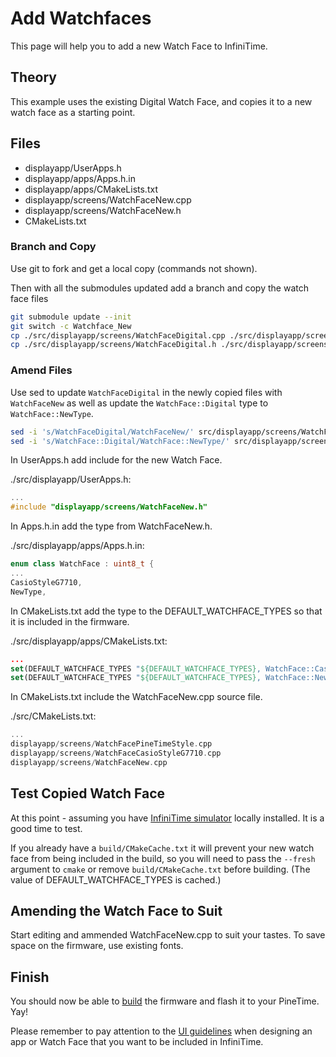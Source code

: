 # Add Watchfaces 

This page will help you to add a new Watch Face to InfiniTime.

## Theory

This example uses the existing Digital Watch Face, and copies it to a new watch face as a starting point.

## Files 

- displayapp/UserApps.h
- displayapp/apps/Apps.h.in
- displayapp/apps/CMakeLists.txt
- displayapp/screens/WatchFaceNew.cpp 
- displayapp/screens/WatchFaceNew.h 
- CMakeLists.txt

### Branch and Copy 

Use git to fork and get a local copy (commands not shown). 

Then with all the submodules updated add a branch and copy the watch face files

```bash
git submodule update --init
git switch -c Watchface_New
cp ./src/displayapp/screens/WatchFaceDigital.cpp ./src/displayapp/screens/WatchFaceNew.cpp
cp ./src/displayapp/screens/WatchFaceDigital.h ./src/displayapp/screens/WatchFaceNew.h
```

### Amend Files

Use sed to update `WatchFaceDigital` in the newly copied files with `WatchFaceNew` as well as update the `WatchFace::Digital` type to `WatchFace::NewType`.

```bash
sed -i 's/WatchFaceDigital/WatchFaceNew/' src/displayapp/screens/WatchFaceNew.cpp src/displayapp/screens/WatchFaceNew.h
sed -i 's/WatchFace::Digital/WatchFace::NewType/' src/displayapp/screens/WatchFaceNew.h
```

In UserApps.h add include for the new Watch Face.

./src/displayapp/UserApps.h:

```cpp
...
#include "displayapp/screens/WatchFaceNew.h"
```

In Apps.h.in add the type from WatchFaceNew.h.

./src/displayapp/apps/Apps.h.in:

```cpp
enum class WatchFace : uint8_t {
...
CasioStyleG7710,
NewType,
```

In CMakeLists.txt add the type to the DEFAULT_WATCHFACE_TYPES so that it is included in the firmware.

./src/displayapp/apps/CMakeLists.txt:

```cmake
...
set(DEFAULT_WATCHFACE_TYPES "${DEFAULT_WATCHFACE_TYPES}, WatchFace::CasioStyleG7710")
set(DEFAULT_WATCHFACE_TYPES "${DEFAULT_WATCHFACE_TYPES}, WatchFace::NewType")
```

In CMakeLists.txt include the WatchFaceNew.cpp source file.

./src/CMakeLists.txt:

```cpp
...
displayapp/screens/WatchFacePineTimeStyle.cpp
displayapp/screens/WatchFaceCasioStyleG7710.cpp
displayapp/screens/WatchFaceNew.cpp
```

## Test Copied Watch Face

At this point - assuming you have [InfiniTime simulator](https://github.com/InfiniTimeOrg/InfiniSim) locally installed. It is a good time to test. 

If you already have a `build/CMakeCache.txt` it will prevent your new watch face from being included in the build, so you will need to pass the `--fresh` argument to `cmake` or remove `build/CMakeCache.txt` before building. (The value of DEFAULT_WATCHFACE_TYPES is cached.)

## Amending the Watch Face to Suit 

Start editing and ammended WatchFaceNew.cpp to suit your tastes. To save space on the firmware, use existing fonts. 

## Finish

You should now be able to [build](../buildAndProgram.md) the firmware
and flash it to your PineTime. Yay!

Please remember to pay attention to the [UI guidelines](../ui_guidelines.md)
when designing an app or Watch Face that you want to be included in InfiniTime.
